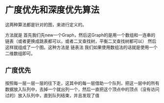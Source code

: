 # 广度优先和深度优先算法

这两种算法都是针对的图，来进行定义的。

方法就是 首先我们先new一个Graph，然后这Graph的是用一个数组和一连串的链表（或者更换成跳表都可以，或者二叉查找树，平衡二叉查找树都可以）
然后这样就组成了一个图。这种方法是 链表法 我们如果使用数组法的话就是使用一个二维数组即可。

## 广度优先

按照每一层一层一层的往下走，这其中的每一层借助一个队列，把这一层中的所有数据放入队列中，去掉一个就出列一个，然后一直把这个顶点中的顶点（没有访问过的）放入队列中，直到队列结束，并且发现了值
